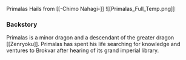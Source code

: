 Primalas Hails from [[-Chimo Nahagi-]]
![[Primalas_Full_Temp.png]]

### Backstory

Primalas is a minor dragon and a descendant of the greater dragon [[Zenryoku]]. Primalas has spent his life searching for knowledge and ventures to Brokvar after hearing of its grand imperial library.